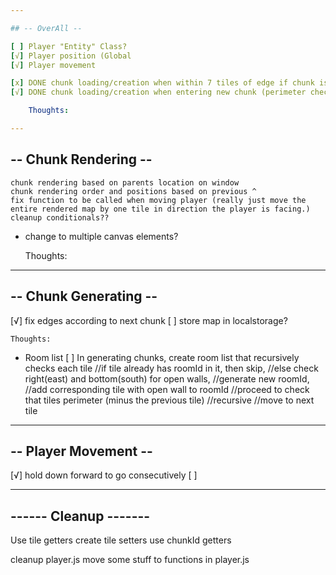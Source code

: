 ```yaml
---

## -- OverAll --

[ ] Player "Entity" Class?
[√] Player position (Global
[√] Player movement

[x] DONE chunk loading/creation when within 7 tiles of edge if chunk is not already created? (2 chunks out?)
[√] DONE chunk loading/creation when entering new chunk (perimeter checking for chunks, then generating)

    Thoughts:

---
```


## -- Chunk Rendering --

    chunk rendering based on parents location on window
    chunk rendering order and positions based on previous ^
    fix function to be called when moving player (really just move the entire rendered map by one tile in direction the player is facing.)
    cleanup conditionals??

- change to multiple canvas elements?

  Thoughts:

---

## -- Chunk Generating --

[√] fix edges according to next chunk
[ ] store map in localstorage?

    Thoughts:

- Room list
  [ ] In generating chunks, create room list that recursively checks each tile
  //if tile already has roomId in it, then skip,
  //else check right(east) and bottom(south) for open walls,
  //generate new roomId,
  //add corresponding tile with open wall to roomId
  //proceed to check that tiles perimeter (minus the previous tile)
  //recursive
  //move to next tile

---

## -- Player Movement --

[√] hold down forward to go consecutively
[ ]

---

## ------ Cleanup -------

Use tile getters
create tile setters
use chunkId getters

cleanup player.js
move some stuff to functions in player.js
